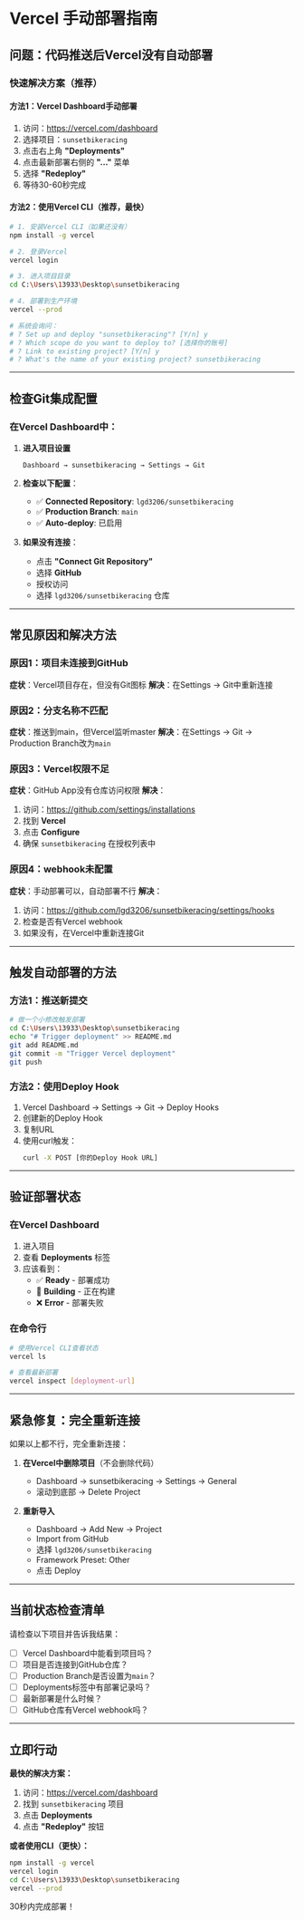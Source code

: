 # Vercel 手动部署指南

## 问题：代码推送后Vercel没有自动部署

### 快速解决方案（推荐）

#### 方法1：Vercel Dashboard手动部署
1. 访问：https://vercel.com/dashboard
2. 选择项目：`sunsetbikeracing`
3. 点击右上角 **"Deployments"**
4. 点击最新部署右侧的 **"..."** 菜单
5. 选择 **"Redeploy"**
6. 等待30-60秒完成

#### 方法2：使用Vercel CLI（推荐，最快）

```bash
# 1. 安装Vercel CLI（如果还没有）
npm install -g vercel

# 2. 登录Vercel
vercel login

# 3. 进入项目目录
cd C:\Users\13933\Desktop\sunsetbikeracing

# 4. 部署到生产环境
vercel --prod

# 系统会询问：
# ? Set up and deploy "sunsetbikeracing"? [Y/n] y
# ? Which scope do you want to deploy to? [选择你的账号]
# ? Link to existing project? [Y/n] y
# ? What's the name of your existing project? sunsetbikeracing
```

---

## 检查Git集成配置

### 在Vercel Dashboard中：

1. **进入项目设置**
   ```
   Dashboard → sunsetbikeracing → Settings → Git
   ```

2. **检查以下配置**：
   - ✅ **Connected Repository**: `lgd3206/sunsetbikeracing`
   - ✅ **Production Branch**: `main`
   - ✅ **Auto-deploy**: 已启用

3. **如果没有连接**：
   - 点击 **"Connect Git Repository"**
   - 选择 **GitHub**
   - 授权访问
   - 选择 `lgd3206/sunsetbikeracing` 仓库

---

## 常见原因和解决方法

### 原因1：项目未连接到GitHub
**症状**：Vercel项目存在，但没有Git图标
**解决**：在Settings → Git中重新连接

### 原因2：分支名称不匹配
**症状**：推送到main，但Vercel监听master
**解决**：在Settings → Git → Production Branch改为`main`

### 原因3：Vercel权限不足
**症状**：GitHub App没有仓库访问权限
**解决**：
1. 访问：https://github.com/settings/installations
2. 找到 **Vercel**
3. 点击 **Configure**
4. 确保 `sunsetbikeracing` 在授权列表中

### 原因4：webhook未配置
**症状**：手动部署可以，自动部署不行
**解决**：
1. 访问：https://github.com/lgd3206/sunsetbikeracing/settings/hooks
2. 检查是否有Vercel webhook
3. 如果没有，在Vercel中重新连接Git

---

## 触发自动部署的方法

### 方法1：推送新提交
```bash
# 做一个小修改触发部署
cd C:\Users\13933\Desktop\sunsetbikeracing
echo "# Trigger deployment" >> README.md
git add README.md
git commit -m "Trigger Vercel deployment"
git push
```

### 方法2：使用Deploy Hook
1. Vercel Dashboard → Settings → Git → Deploy Hooks
2. 创建新的Deploy Hook
3. 复制URL
4. 使用curl触发：
   ```bash
   curl -X POST [你的Deploy Hook URL]
   ```

---

## 验证部署状态

### 在Vercel Dashboard
1. 进入项目
2. 查看 **Deployments** 标签
3. 应该看到：
   - ✅ **Ready** - 部署成功
   - 🔄 **Building** - 正在构建
   - ❌ **Error** - 部署失败

### 在命令行
```bash
# 使用Vercel CLI查看状态
vercel ls

# 查看最新部署
vercel inspect [deployment-url]
```

---

## 紧急修复：完全重新连接

如果以上都不行，完全重新连接：

1. **在Vercel中删除项目**（不会删除代码）
   - Dashboard → sunsetbikeracing → Settings → General
   - 滚动到底部 → Delete Project

2. **重新导入**
   - Dashboard → Add New → Project
   - Import from GitHub
   - 选择 `lgd3206/sunsetbikeracing`
   - Framework Preset: Other
   - 点击 Deploy

---

## 当前状态检查清单

请检查以下项目并告诉我结果：

- [ ] Vercel Dashboard中能看到项目吗？
- [ ] 项目是否连接到GitHub仓库？
- [ ] Production Branch是否设置为`main`？
- [ ] Deployments标签中有部署记录吗？
- [ ] 最新部署是什么时候？
- [ ] GitHub仓库有Vercel webhook吗？

---

## 立即行动

**最快的解决方案：**

1. 访问：https://vercel.com/dashboard
2. 找到 `sunsetbikeracing` 项目
3. 点击 **Deployments**
4. 点击 **"Redeploy"** 按钮

**或者使用CLI（更快）：**
```bash
npm install -g vercel
vercel login
cd C:\Users\13933\Desktop\sunsetbikeracing
vercel --prod
```

30秒内完成部署！